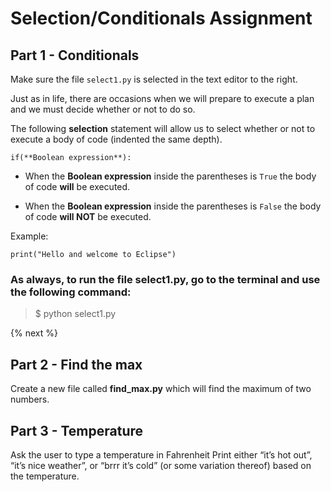# Selection/Conditionals Assignment

## Part 1 - Conditionals

Make sure the file <code>select1.py</code> is selected in the text editor to the right.

Just as in life, there are occasions when we will prepare to execute a plan and we must decide whether or not to do so.

The following **selection** statement will allow us to select whether or not to execute a body of code (indented the same depth).

    if(**Boolean expression**): 

* When the **Boolean expression** inside the parentheses is <Code>True</Code> the body of code **will** be executed.

* When the **Boolean expression** inside the parentheses is <Code>False</Code> the body of code **will NOT** be executed.

Example:

    print("Hello and welcome to Eclipse")

### As always, to run the file select1.py, go to the terminal and use the following command: 
> $ python select1.py

{% next %}

## Part 2 - Find the max
Create a new file called **find_max.py** which will find the maximum of two numbers.

## Part 3 - Temperature

Ask the user to type a temperature in Fahrenheit
Print either “it’s hot out”, “it’s nice weather”, or “brrr it’s cold” (or some variation thereof) based on the temperature.
